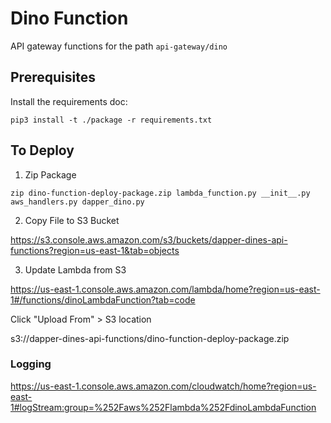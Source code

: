 # Dino Function
API gateway functions for the path `api-gateway/dino`

## Prerequisites

Install the requirements doc:

`pip3 install -t ./package -r requirements.txt`

## 

## To Deploy

1. Zip Package

`zip dino-function-deploy-package.zip lambda_function.py __init__.py aws_handlers.py dapper_dino.py `

2. Copy File to S3 Bucket

https://s3.console.aws.amazon.com/s3/buckets/dapper-dines-api-functions?region=us-east-1&tab=objects

3. Update Lambda from S3

https://us-east-1.console.aws.amazon.com/lambda/home?region=us-east-1#/functions/dinoLambdaFunction?tab=code

Click "Upload From" > S3 location

s3://dapper-dines-api-functions/dino-function-deploy-package.zip

### Logging

https://us-east-1.console.aws.amazon.com/cloudwatch/home?region=us-east-1#logStream:group=%252Faws%252Flambda%252FdinoLambdaFunction




